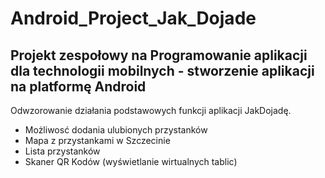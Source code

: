 # Android_Project_Jak_Dojade

Projekt zespołowy na Programowanie aplikacji dla technologii mobilnych - stworzenie aplikacji na platformę Android
-------------------------------------------------------------

Odwzorowanie działania podstawowych funkcji aplikacji JakDojadę. 
- Możliwosć dodania ulubionych przystanków
- Mapa z przystankami w Szczecinie
- Lista przystanków
- Skaner QR Kodów (wyświetlanie wirtualnych tablic) 
